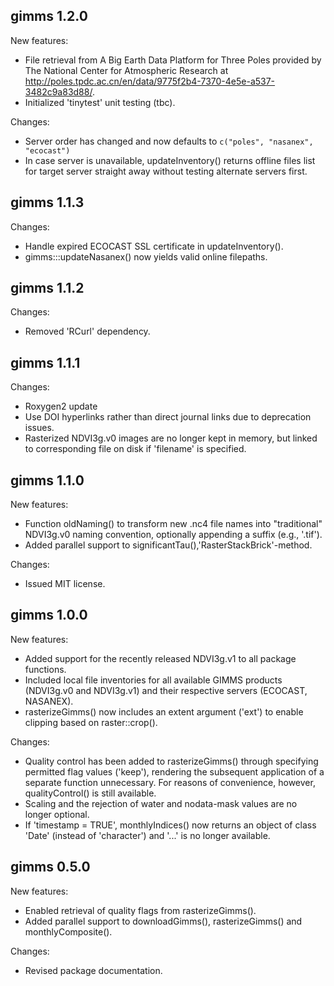 ## gimms 1.2.0

New features:

  * File retrieval from A Big Earth Data Platform for Three Poles provided by 
The National Center for Atmospheric Research at http://poles.tpdc.ac.cn/en/data/9775f2b4-7370-4e5e-a537-3482c9a83d88/.
  * Initialized 'tinytest' unit testing (tbc).

Changes:

  * Server order has changed and now defaults to `c("poles", "nasanex", "ecocast")`
  * In case server is unavailable, updateInventory() returns offline files list for target server straight away without testing alternate servers first.


## gimms 1.1.3

Changes:

* Handle expired ECOCAST SSL certificate in updateInventory().
* gimms:::updateNasanex() now yields valid online filepaths.


## gimms 1.1.2

Changes:

* Removed 'RCurl' dependency.


## gimms 1.1.1

Changes:

* Roxygen2 update
* Use DOI hyperlinks rather than direct journal links due to deprecation issues.
* Rasterized NDVI3g.v0 images are no longer kept in memory, but linked to corresponding file on disk if 'filename' is specified.


## gimms 1.1.0

New features:

  * Function oldNaming() to transform new .nc4 file names into "traditional" NDVI3g.v0 naming convention, optionally appending a suffix (e.g., '.tif').
  * Added parallel support to significantTau(),'RasterStackBrick'-method.

Changes:

* Issued MIT license.  


## gimms 1.0.0

New features: 

  * Added support for the recently released NDVI3g.v1 to all package functions.
  * Included local file inventories for all available GIMMS products (NDVI3g.v0 and NDVI3g.v1) and their respective servers (ECOCAST, NASANEX).
  * rasterizeGimms() now includes an extent argument ('ext') to enable clipping based on raster::crop().

Changes:

  * Quality control has been added to rasterizeGimms() through specifying permitted flag values ('keep'), rendering the subsequent application of a separate function unnecessary. For reasons of convenience, however, qualityControl() is still available.
  * Scaling and the rejection of water and nodata-mask values are no longer optional.
  * If 'timestamp = TRUE', monthlyIndices() now returns an object of class 'Date' (instead of 'character') and '...' is no longer available.


## gimms 0.5.0

New features:

  * Enabled retrieval of quality flags from rasterizeGimms().
  * Added parallel support to downloadGimms(), rasterizeGimms() and monthlyComposite().

Changes:

  * Revised package documentation.

